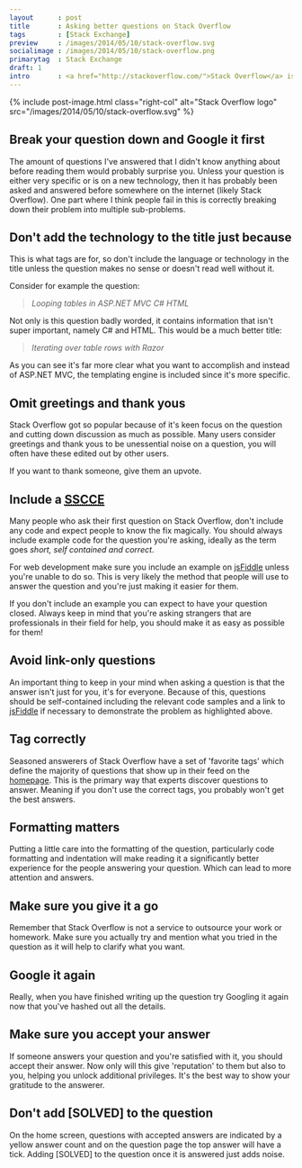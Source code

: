 ```yaml
---
layout      : post
title       : Asking better questions on Stack Overflow
tags        : [Stack Exchange]
preview     : /images/2014/05/10/stack-overflow.svg
socialimage : /images/2014/05/10/stack-overflow.png
primarytag  : Stack Exchange
draft: 1
intro       : <a href="http://stackoverflow.com/">Stack Overflow</a> is a brilliant resource for asking software development questions. There is a certain amount of etiquette you should follow though that isn't immediately obvious to new users. This article tries to clear this up so you can get down to asking great questions and helping the site, the industry and the web grow.
---
```


{% include post-image.html class="right-col" alt="Stack Overflow logo" src="/images/2014/05/10/stack-overflow.svg" %}

## Break your question down and Google it first

The amount of questions I've answered that I didn't know anything about before reading them would probably surprise you. Unless your question is either very specific or is on a new technology, then it has probably been asked and answered before somewhere on the internet (likely Stack Overflow). One part where I think people fail in this is correctly breaking down their problem into multiple sub-problems.



## Don't add the technology to the title just because

This is what tags are for, so don't include the language or technology in the title unless the question makes no sense or doesn't read well without it.

Consider for example the question:

> *Looping tables in ASP.NET MVC C# HTML*

Not only is this question badly worded, it contains information that isn't super important, namely C# and HTML. This would be a much better title:

> *Iterating over table rows with Razor*

As you can see it's far more clear what you want to accomplish and instead of ASP.NET MVC, the templating engine is included since it's more specific.



## Omit greetings and thank yous

Stack Overflow got so popular because of it's keen focus on the question and cutting down discussion as much as possible. Many users consider greetings and thank yous to be unessential noise on a question, you will often have these edited out by other users.

If you want to thank someone, give them an upvote.



## Include a [<abbr title="Short, Self-Contained, Correct, Example">SSCCE</abbr>][2]

Many people who ask their first question on Stack Overflow, don't include any code and expect people to know the fix magically. You should always include example code for the question you're asking, ideally as the term goes *short, self contained and correct*.

For web development make sure you include an example on [jsFiddle][1] unless you're unable to do so. This is very likely the method that people will use to answer the question and you're just making it easier for them.

If you don't include an example you can expect to have your question closed. Always keep in mind that you're asking strangers that are professionals in their field for help, you should make it as easy as possible for them!



## Avoid link-only questions

An important thing to keep in your mind when asking a question is that the answer isn't just for you, it's for everyone. Because of this, questions should be self-contained including the relevant code samples and a link to [jsFiddle][1] if necessary to demonstrate the problem as highlighted above.



## Tag correctly

Seasoned answerers of Stack Overflow have a set of 'favorite tags' which define the majority of questions that show up in their feed on the [homepage][3]. This is the primary way that experts discover questions to answer. Meaning if you don't use the correct tags, you probably won't get the best answers.



## Formatting matters

Putting a little care into the formatting of the question, particularly code formatting and indentation will make reading it a significantly better experience for the people answering your question. Which can lead to more attention and answers.



## Make sure you give it a go

Remember that Stack Overflow is not a service to outsource your work or homework. Make sure you actually try and mention what you tried in the question as it will help to clarify what you want.



## Google it again

Really, when you have finished writing up the question try Googling it again now that you've hashed out all the details.



## Make sure you accept your answer

If someone answers your question and you're satisfied with it, you should accept their answer. Now only will this give 'reputation' to them but also to you, helping you unlock additional privileges. It's the best way to show your gratitude to the answerer.



## Don't add \[SOLVED\] to the question

On the home screen, questions with accepted answers are indicated by a yellow answer count and on the question page the top answer will have a tick. Adding \[SOLVED\] to the question once it is answered just adds noise.



[1]: jsfiddle.net
[2]: http://sscce.org/
[3]: http://stackoverflow.com/
